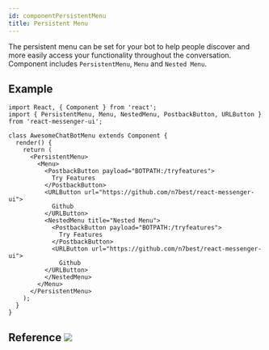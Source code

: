 ```yaml
---
id: componentPersistentMenu
title: Persistent Menu
---
```


The persistent menu can be set for your bot to help people discover and more easily access your functionality throughout the conversation. Component includes `PersistentMenu`, `Menu` and `Nested Menu`.

## Example

```
import React, { Component } from 'react';
import { PersistentMenu, Menu, NestedMenu, PostbackButton, URLButton } from 'react-messenger-ui';

class AwesomeChatBotMenu extends Component {
  render() {
    return (
      <PersistentMenu>
        <Menu>
          <PostbackButton payload="BOTPATH:/tryfeatures">
            Try Features
          </PostbackButton>
          <URLButton url="https://github.com/n7best/react-messenger-ui">
            Github
          </URLButton>
          <NestedMenu title="Nested Menu">
            <PostbackButton payload="BOTPATH:/tryfeatures">
              Try Features
            </PostbackButton>
            <URLButton url="https://github.com/n7best/react-messenger-ui">
              Github
          </URLButton>
          </NestedMenu>
        </Menu>
      </PersistentMenu>
    );
  }
}
```

## Reference [![](https://img.shields.io/badge/Messenger-Documentation-blue.svg)](https://developers.facebook.com/docs/messenger-platform/reference/messenger-profile-api/persistent-menu)


